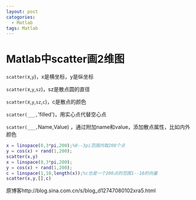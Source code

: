 ```yaml
---
layout: post
catogories:
  - Matlab
tags: Matlab
---
```


# Matlab中scatter画2维图

`scatter(`x,`y`)，x是横坐标，y是纵坐标

`scatter(`x,`y`,`sz`)，sz是散点圆的直径

`scatter(`x,`y`,`sz`,`c`)，c是散点的颜色

`scatter(___,`'filled')，用实心点代替空心点

`scatter(___,`Name,Value) ，通过附加name和value，添加散点属性，比如内外颜色

```matlab
x = linspace(0,3*pi,200);%0--3pi范围内取200个点
y = cos(x) + rand(1,200);
scatter(x,y)
x = linspace(0,3*pi,200);
y = cos(x) + rand(1,200);
c = linspace(1,10,length(x));%c也是一个200点的范围1--10的向量
scatter(x,y,[],c)
```

原博客http://blog.sina.com.cn/s/blog_d12747080102xra5.html